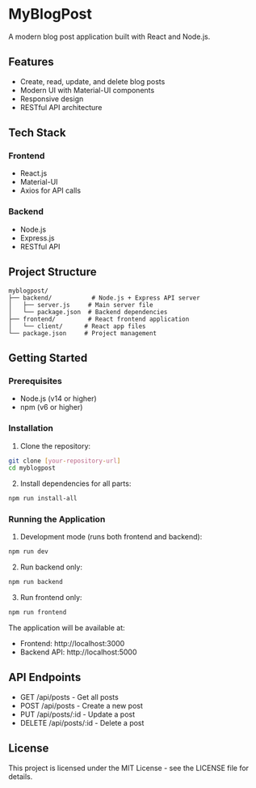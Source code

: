 # MyBlogPost

A modern blog post application built with React and Node.js.

## Features

- Create, read, update, and delete blog posts
- Modern UI with Material-UI components
- Responsive design
- RESTful API architecture

## Tech Stack

### Frontend
- React.js
- Material-UI
- Axios for API calls

### Backend
- Node.js
- Express.js
- RESTful API

## Project Structure

```
myblogpost/
├── backend/           # Node.js + Express API server
│   ├── server.js     # Main server file
│   └── package.json  # Backend dependencies
├── frontend/         # React frontend application
│   └── client/      # React app files
└── package.json     # Project management
```

## Getting Started

### Prerequisites

- Node.js (v14 or higher)
- npm (v6 or higher)

### Installation

1. Clone the repository:
```bash
git clone [your-repository-url]
cd myblogpost
```

2. Install dependencies for all parts:
```bash
npm run install-all
```

### Running the Application

1. Development mode (runs both frontend and backend):
```bash
npm run dev
```

2. Run backend only:
```bash
npm run backend
```

3. Run frontend only:
```bash
npm run frontend
```

The application will be available at:
- Frontend: http://localhost:3000
- Backend API: http://localhost:5000

## API Endpoints

- GET /api/posts - Get all posts
- POST /api/posts - Create a new post
- PUT /api/posts/:id - Update a post
- DELETE /api/posts/:id - Delete a post


## License

This project is licensed under the MIT License - see the LICENSE file for details.
